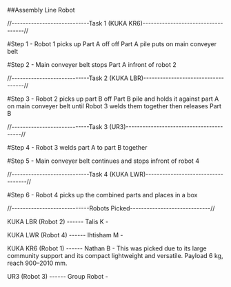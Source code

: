 ##Assembly Line Robot

//----------------------------Task 1 (KUKA KR6)-----------------------------------//

#Step 1 - Robot 1 picks up Part A off off Part A pile puts on main conveyer belt

#Step 2 - Main conveyer belt stops Part A infront of robot 2

//----------------------------Task 2 (KUKA LBR)-----------------------------------//

#Step 3 - Robot 2 picks up part B off Part B pile and holds it against part A on main conveyer belt until Robot 3 welds them together then releases Part B

//----------------------------Task 3 (UR3)----------------------------------------//

#Step 4 - Robot 3 welds part A to part B together 

#Step 5 - Main conveyer belt continues and stops infront of robot 4

//----------------------------Task 4 (KUKA LWR)-----------------------------------//

#Step 6 - Robot 4 picks up the combined parts and places in a box

//----------------------------Robots Picked-----------------------------//

KUKA LBR (Robot 2) ------ Talis K     -

KUKA LWR (Robot 4) ------ Ihtisham M  -

KUKA KR6 (Robot 1) ------ Nathan B    - This was picked due to its large community support and its compact lightweight and versatile. Payload 6 kg, reach 900–2010 mm.

UR3      (Robot 3) ------ Group Robot -


